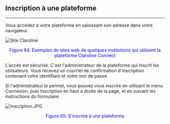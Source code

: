 ## Inscription à une plateforme
---


Vous accédez à votre plateforme en saisissant son adresse dans votre navigateur.

![Site Claroline](http://www.claroline.net/uploads/custom/images/1514.png)
<p style="text-align: center; color: blue">Figure 64: Exemples de sites web de quelques institutions qui utilisent la plateforme Claroline Connect</p>

L'accès est sécurisé. C'est l'administrateur de la plateforme qui inscrit les utilisateurs.
Vous recevez un courriel de confirmation d'inscription contenant votre identifiant et votre mot de passe.

Si l'administrateur le permet, vous pouvez vous inscrire en utilisant le menu Connexion, puis Inscription en haut à droite de la page, et en suivant les instructions du formulaire.

![inscription.JPG](http://www.claroline.net/uploads/custom/images/2701.jpg)
<p style="text-align: center; color: blue">Figure 65: S'inscrire à une plateforme</p>
